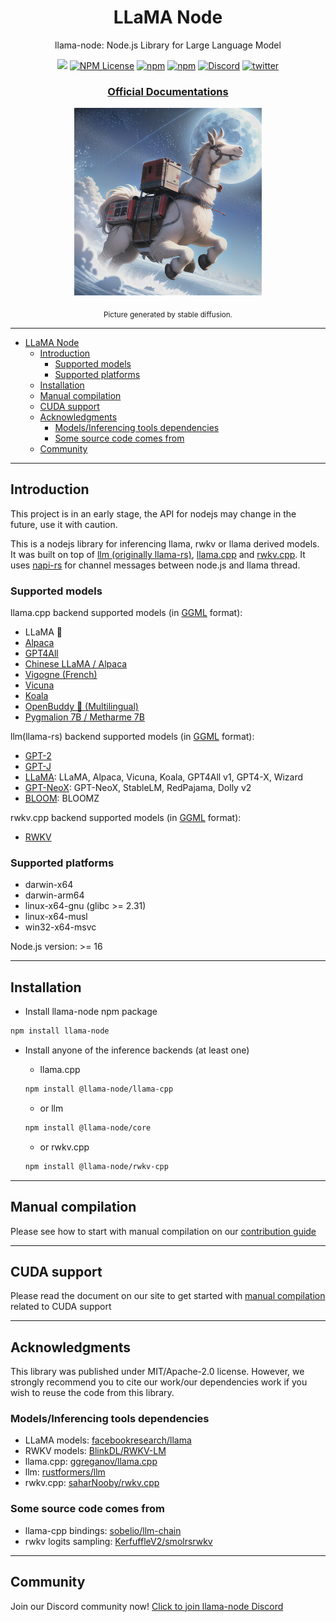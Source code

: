 <div align="center">

# LLaMA Node

llama-node: Node.js Library for Large Language Model

[<img src="https://img.shields.io/github/actions/workflow/status/hlhr202/llama-node/llama-build.yml">](https://github.com/Atome-FE/llama-node/actions)
[<img src="https://img.shields.io/npm/l/llama-node" alt="NPM License">](https://www.npmjs.com/package/llama-node)
[<img alt="npm" src="https://img.shields.io/npm/v/llama-node">](https://www.npmjs.com/package/llama-node)
[<img alt="npm" src="https://img.shields.io/npm/types/llama-node">](https://www.npmjs.com/package/llama-node)
[<img alt="Discord" src="https://img.shields.io/discord/1106423821700960286">](https://discord.gg/dKFeCwfsDk)
[<img alt="twitter" src="https://img.shields.io/twitter/url?url=https%3A%2F%2Ftwitter.com%2Fhlhr202">](https://twitter.com/hlhr202)

  <h3><a href="https://llama-node.vercel.app/">Official Documentations</a></h3>

  <img src="./doc/assets/llama.png" width="300px" height="300px" alt="LLaMA generated by Stable diffusion"/>

<sub>Picture generated by stable diffusion.</sub>

</div>

---

- [LLaMA Node](#llama-node)
  - [Introduction](#introduction)
    - [Supported models](#supported-models)
    - [Supported platforms](#supported-platforms)
  - [Installation](#installation)
  - [Manual compilation](#manual-compilation)
  - [CUDA support](#cuda-support)
  - [Acknowledgments](#acknowledgments)
    - [Models/Inferencing tools dependencies](#modelsinferencing-tools-dependencies)
    - [Some source code comes from](#some-source-code-comes-from)
  - [Community](#community)

---

## Introduction

This project is in an early stage, the API for nodejs may change in the future, use it with caution.

This is a nodejs library for inferencing llama, rwkv or llama derived models. It was built on top of [llm (originally llama-rs)](https://github.com/rustformers/llm), [llama.cpp](https://github.com/ggerganov/llama.cpp) and [rwkv.cpp](https://github.com/saharNooby/rwkv.cpp). It uses [napi-rs](https://github.com/napi-rs/napi-rs) for channel messages between node.js and llama thread.

### Supported models

llama.cpp backend supported models (in [GGML](https://github.com/ggerganov/ggml) format):

-   LLaMA 🦙
-   [Alpaca](https://github.com/ggerganov/llama.cpp#instruction-mode-with-alpaca)
-   [GPT4All](https://github.com/ggerganov/llama.cpp#using-gpt4all)
-   [Chinese LLaMA / Alpaca](https://github.com/ymcui/Chinese-LLaMA-Alpaca)
-   [Vigogne (French)](https://github.com/bofenghuang/vigogne)
-   [Vicuna](https://github.com/ggerganov/llama.cpp/discussions/643#discussioncomment-5533894)
-   [Koala](https://bair.berkeley.edu/blog/2023/04/03/koala/)
-   [OpenBuddy 🐶 (Multilingual)](https://github.com/OpenBuddy/OpenBuddy)
-   [Pygmalion 7B / Metharme 7B](#using-pygmalion-7b--metharme-7b)

llm(llama-rs) backend supported models (in [GGML](https://github.com/ggerganov/ggml) format):

-   [GPT-2](https://huggingface.co/docs/transformers/model_doc/gpt2)
-   [GPT-J](https://huggingface.co/docs/transformers/model_doc/gptj)
-   [LLaMA](https://huggingface.co/docs/transformers/model_doc/llama): LLaMA,
    Alpaca, Vicuna, Koala, GPT4All v1, GPT4-X, Wizard
-   [GPT-NeoX](https://huggingface.co/docs/transformers/model_doc/gpt_neox):
    GPT-NeoX, StableLM, RedPajama, Dolly v2
-   [BLOOM](https://huggingface.co/docs/transformers/model_doc/bloom): BLOOMZ

rwkv.cpp backend supported models (in [GGML](https://github.com/ggerganov/ggml) format):

-   [RWKV](https://github.com/BlinkDL/RWKV-LM)

### Supported platforms

-   darwin-x64
-   darwin-arm64
-   linux-x64-gnu (glibc >= 2.31)
-   linux-x64-musl
-   win32-x64-msvc

Node.js version: >= 16

---

## Installation

-   Install llama-node npm package

```bash
npm install llama-node
```

-   Install anyone of the inference backends (at least one)

    -   llama.cpp

    ```bash
    npm install @llama-node/llama-cpp
    ```

    -   or llm

    ```bash
    npm install @llama-node/core
    ```

    -   or rwkv.cpp

    ```bash
    npm install @llama-node/rwkv-cpp
    ```

---

## Manual compilation

Please see how to start with manual compilation on our [contribution guide](https://llama-node.vercel.app/contribution)

---

## CUDA support

Please read the document on our site to get started with [manual compilation](https://llama-node.vercel.app/docs/cuda) related to CUDA support

---

## Acknowledgments

This library was published under MIT/Apache-2.0 license. However, we strongly recommend you to cite our work/our dependencies work if you wish to reuse the code from this library.

### Models/Inferencing tools dependencies

-   LLaMA models: [facebookresearch/llama](https://github.com/facebookresearch/llama)
-   RWKV models: [BlinkDL/RWKV-LM](https://github.com/BlinkDL/RWKV-LM)
-   llama.cpp: [ggreganov/llama.cpp](https://github.com/ggerganov/llama.cpp)
-   llm: [rustformers/llm](https://github.com/rustformers/llm)
-   rwkv.cpp: [saharNooby/rwkv.cpp](https://github.com/saharNooby/rwkv.cpp)

### Some source code comes from

-   llama-cpp bindings: [sobelio/llm-chain](https://github.com/sobelio/llm-chain)
-   rwkv logits sampling: [KerfuffleV2/smolrsrwkv](https://github.com/KerfuffleV2/smolrsrwkv)

---

## Community

Join our Discord community now! [Click to join llama-node Discord](https://discord.gg/dKFeCwfsDk)
